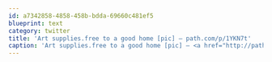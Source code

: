 ```yaml
---
id: a7342858-4858-458b-bdda-69660c481ef5
blueprint: text
category: twitter
title: 'Art supplies.free to a good home [pic] — path.com/p/1YKN7t'
caption: 'Art supplies.free to a good home [pic] — <a href="http://path.com/p/1YKN7t" title="http://path.com/p/1YKN7t" class="link link_untco">path.com/p/1YKN7t</a>'
---
```

